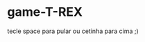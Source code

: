 # game-T-REX
tecle space para pular
ou cetinha para cima ;)

<a href="https://flaviooprogramador.github.io/game-T-REX/"></a>

